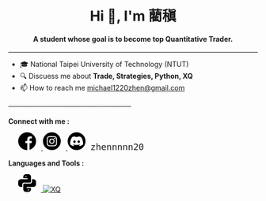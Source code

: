 <div align="center">

<h1>Hi 👋, I'm 藺稹</h1>

<h4>A student whose goal is to become top Quantitative Trader.</h4>

</div>

---

- 🎓 National Taipei University of Technology (NTUT)
- 🔍 Discuess me about **Trade, Strategies, Python, XQ**
- 📫 How to reach me <michael1220zhen@gmail.com>

─────────────────────────

**Connect with me :**

<div align="left" style="padding-left: 20px;">
  <a href="https://www.facebook.com/zhen.lin.979477" target="_blank">
    <img src="icon/facebook.png" alt="Facebook" width="36" height="36" style="margin-right: 10px;">
  </a>
  <a href="https://www.instagram.com/zhennnnn20/" target="_blank">
    <img src="icon/instagram.png" alt="Instagram" width="36" height="36" style="margin-right: 10px;">
  </a>
  <img src="icon/discord.png" alt="Discord" width="36" height="36" style="margin-right: 6px;">
  <code style="font-size: 18px;">zhennnnn20</code>
</div>

**Languages and Tools :**

<div align="left" style="padding-left: 20px;">
  <a href="https://www.python.org/" target="_blank">
    <img src="icon/python.png" alt="Python" width="36" height="36" style="margin-right: 10px;">
  </a>
  <a href="https://www.xq.com.tw/" target="_blank">
    <img src="icon/xq.ico" alt="XQ" width="36" height="36" style="margin-right: 10px;">
  </a>